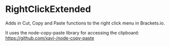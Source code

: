 RightClickExtended
==================

Adds in Cut, Copy and Paste functions to the right click menu in Brackets.io.

It uses the node-copy-paste library for accessing the clipboard: https://github.com/xavi-/node-copy-paste

